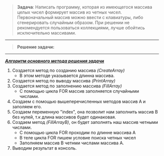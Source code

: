 >**Задача**: Написать программу, которая из имеющегося массива целых чисел формирует массив из четных чисел. 
Первоначальный массив можно ввести с клавиатуры, либо сгенерировать случайным образом. 
При решении не рекомендуется пользоваться коллекциями, лучше обойтись исключительно массивами.
--------------------------------------------------------------------------------------------------------------------
>**Решение задачи:**
--------------------------------------------------------------------------------------------------------------------
***[Алгоритм основного метода решения задачи](https://disk.yandex.ru/i/_JDm8tzeZ9pLZg)***
1. Создается метод по созданию массива *(CreateArray)*
   - В этом методе указывается длинна массива.
2. Создается метод по выводу массива *(PrintArray)*
3. Создается метод по заполнению массива *(FillArray)*
   - С помощью цикла FOR массив заполняется случайными числами. 
4. Создаем с помощью вышеперечисленных методов массив А и заполяем его.
5. Создаем переменную "index", она позволит нам заполнить массив B без нулей, т.к длина массивов будет одинаковая. 
6. Создаем метод *(FillArrayB)*, он будет заполнять наш массив четными числами.
   - С помощью цикла FOR проходим по длинне массива А
   - В теле цикла FOR пишем условие поиска четных чисел
   - Заполняем массив B четнми числами массива А.
7. Выводим результат в консоль.   
